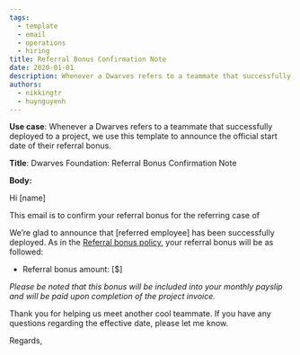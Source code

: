 ```yaml
---
tags:
  - template
  - email
  - operations
  - hiring
title: Referral Bonus Confirmation Note
date: 2020-01-01
description: Whenever a Dwarves refers to a teammate that successfully deployed to a project, we use this template to announce the official start date of their referral bonus.
authors:
  - nikkingtr
  - huynguyenh
---
```


**Use case**: Whenever a Dwarves refers to a teammate that successfully deployed to a project, we use this template to announce the official start date of their referral bonus.

**Title**: Dwarves Foundation: Referral Bonus Confirmation Note

**Body:**

Hi [name]

This email is to confirm your referral bonus for the referring case of

We’re glad to announce that [referred employee] has been successfully deployed. As in the [Referral bonus policy](https://github.com/dwarvesf/handbook/blob/master/how-we-hire.md#referral), your referral bonus will be as followed:

- Referral bonus amount: [$]

_Please be noted that this bonus will be included into your monthly payslip and will be paid upon completion of the project invoice._

Thank you for helping us meet another cool teammate. If you have any questions regarding the effective date, please let me know.

Regards,
